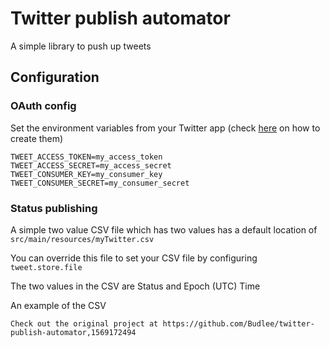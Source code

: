 # Twitter publish automator

A simple library to push up tweets

## Configuration

### OAuth config
Set the environment variables from your Twitter app (check [here](https://auth0.com/docs/connections/social/twitter) on how to create them)
```shell script
TWEET_ACCESS_TOKEN=my_access_token
TWEET_ACCESS_SECRET=my_access_secret
TWEET_CONSUMER_KEY=my_consumer_key
TWEET_CONSUMER_SECRET=my_consumer_secret
```

### Status publishing
A simple two value CSV file which has two values has a default location of `src/main/resources/myTwitter.csv`

You can override this file to set your CSV file by configuring `tweet.store.file`

The two values in the CSV are Status and Epoch (UTC) Time


An example of the CSV
```csv
Check out the original project at https://github.com/Budlee/twitter-publish-automator,1569172494
```

